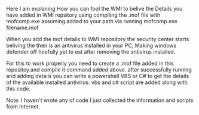 Here I am explaning How you can fool the WMI to belive the Details you have added in WMI repsitory using compiling the .mof file with mofcomp.exe assuming added to your path via running mofcomp.exe filename.mof

When you add the mof details to WMI repository the security center starts beliving the their is an antivirus installed in your PC, Making windows defender off hoefully yet to est after removing the antivirus installed. 

For this to work properly you need to create a .mof file added in this repositoy.and compile it command added above.
after successfully running and adding details you can write a powershell VBS or C# to get the details of the available installed antivirus. 
vbs and c# script are added along with this code.


Note: I haven't wrote any of code I just collected the information and scripts from Internet. 
